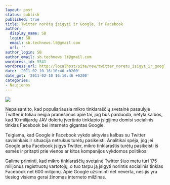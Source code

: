 ```yaml
---
layout: post
status: publish
published: true
title: Twitter norėtų įsigyti ir Google, ir Facebook
author:
  display_name: SB
  login: SB
  email: sb.technews.lt@gmail.com
  url: ''
author_login: SB
author_email: sb.technews.lt@gmail.com
wordpress_id: 5541
wordpress_url: http://localhost/site/new/twitter_noretu_isigyt_ir_google_ir_facebook/
date: '2011-02-10 16:10:46 +0200'
date_gmt: '2011-02-10 16:10:46 +0200'
categories:
- Naujienos
---
```

<div class="imgright"><img src="http://technews.lt/upload/twitter-logo_1_.jpg"  /></div>
<p>Nepaisant to, kad populiariausia mikro tinklaraščių svetainė pasaulyje Twitter ir toliau neigia pranešimus apie tai, jog bus parduoda, netyla kalbos, kad 10 milijardų JAV dolerių įvertinto tinklapio įsigijimu domisi socialinis tinklas Facebook bei interneto gigantas Google.</p>
<p>Teigiama, kad Google ir Facebook vykdo aktyvias kalbas su Twitter savininkais ir situacija netrukus turėtų pasikeisti. Analitikai spėja, jog jei Google arba Facebook įsigys Twitter, mikro tinklaraštis turėtų pasikeisti iš esmės ir pritapti prie vienos ar kitos kompanijos vykdomos politikos.</p>
<p>Galime priminti, kad mikro tinklaraščių svetainė Twitter šiuo metu turi 175 milijonus registruotų vartotojų, o tuo tarpu ją įsigyti norintis socialinis tinklas Facebook net 600 milijonų. Apie Google užsiminti net neverta, nes jis yra tiesiog visiems gerai žinomas interneto milžinas.<br /></p>
